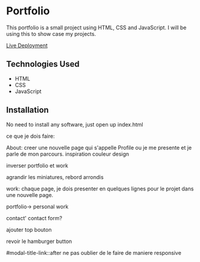 # Portfolio

This portfolio is a small project using HTML, CSS and JavaScript. 
I will be using this to show case my projects.

[Live Deployment](https://ashashashr.github.io/ar-portfolio-2024/)

## Technologies Used

* HTML
* CSS
* JavaScript

## Installation

No need to install any software, just open up index.html


ce que je dois faire:

About: creer une nouvelle page qui s'appelle Profile ou je me presente et je parle de mon parcours.
inspiration couleur design

inverser portfolio et work

agrandir les miniatures, rebord arrondis

work: chaque page, je dois presenter en quelques lignes pour le projet dans une nouvelle page.

portfolio-> personal work

contact' contact form?

ajouter top bouton

revoir le hamburger button

#modal-title-link::after  ne pas oublier de le faire de maniere responsive